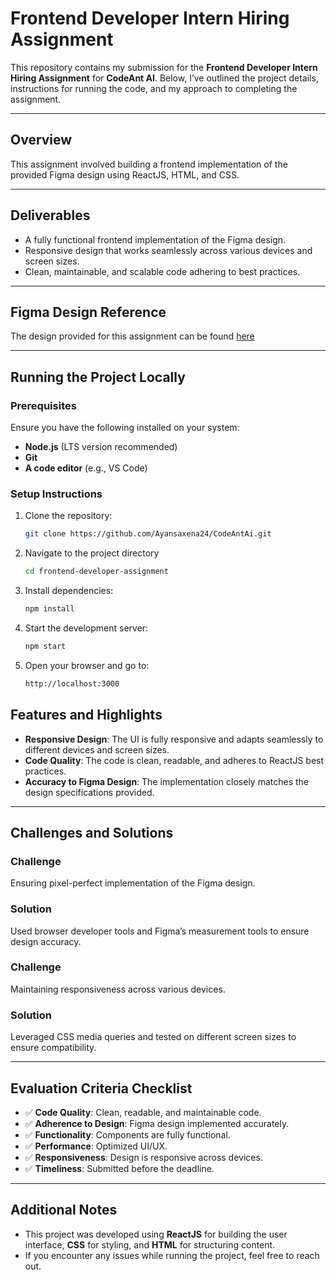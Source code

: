 # Frontend Developer Intern Hiring Assignment  

This repository contains my submission for the **Frontend Developer Intern Hiring Assignment** for **CodeAnt AI**. Below, I’ve outlined the project details, instructions for running the code, and my approach to completing the assignment.  

---

## Overview   

This assignment involved building a frontend implementation of the provided Figma design using ReactJS, HTML, and CSS.  

---

## Deliverables  

- A fully functional frontend implementation of the Figma design.  
- Responsive design that works seamlessly across various devices and screen sizes.  
- Clean, maintainable, and scalable code adhering to best practices.  

---

## Figma Design Reference  

The design provided for this assignment can be found [here](https://www.figma.com/design/3j3bEI8nR1T1UwsfEBMbhi/Frontend-Developer-%3C%3E-CodeAnt?node-id=1-6996&t=KDe4DUZN8aYmBkgn-0)  

---

## Running the Project Locally  

### Prerequisites  
Ensure you have the following installed on your system:  
- **Node.js** (LTS version recommended)  
- **Git**  
- **A code editor** (e.g., VS Code)  

### Setup Instructions  
1. Clone the repository:
     
   ```bash  
   git clone https://github.com/Ayansaxena24/CodeAntAi.git
   ```
   
3. Navigate to the project directory
   
   ```bash
   cd frontend-developer-assignment  
   ```
   
5. Install dependencies:
   
   ```bash
   npm install  
   ```
   
7. Start the development server:
   
   ```bash
   npm start
   ```
   
9. Open your browser and go to:
    
   ```bash
   http://localhost:3000  
   ```

## Features and Highlights  

- **Responsive Design**: The UI is fully responsive and adapts seamlessly to different devices and screen sizes.  
- **Code Quality**: The code is clean, readable, and adheres to ReactJS best practices.  
- **Accuracy to Figma Design**: The implementation closely matches the design specifications provided.  

---

## Challenges and Solutions  

### Challenge  
Ensuring pixel-perfect implementation of the Figma design.  

### Solution  
Used browser developer tools and Figma’s measurement tools to ensure design accuracy.  

### Challenge  
Maintaining responsiveness across various devices.  

### Solution  
Leveraged CSS media queries and tested on different screen sizes to ensure compatibility.  

---

## Evaluation Criteria Checklist  

- ✅ **Code Quality**: Clean, readable, and maintainable code.  
- ✅ **Adherence to Design**: Figma design implemented accurately.  
- ✅ **Functionality**: Components are fully functional.  
- ✅ **Performance**: Optimized UI/UX.  
- ✅ **Responsiveness**: Design is responsive across devices.  
- ✅ **Timeliness**: Submitted before the deadline.  

---

## Additional Notes  

- This project was developed using **ReactJS** for building the user interface, **CSS** for styling, and **HTML** for structuring content.  
- If you encounter any issues while running the project, feel free to reach out.  
